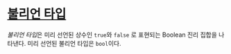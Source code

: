 # [불리언 타입](#boolean-types)

*불리언 타입*은 미리 선언된 상수인 `true`와 `false` 로 표현되는 Boolean 진리 집합을 나타낸다. 미리 선언된 불리언 타입은 `bool`이다.
